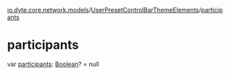 [io.dyte.core.network.models](../index.md)/[UserPresetControlBarThemeElements](index.md)/[participants](participants.md)

# participants


var [participants](participants.md): [Boolean](https://kotlinlang.org/api/latest/jvm/stdlib/kotlin/-boolean/index.html)? = null
